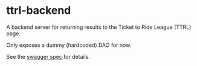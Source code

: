 # ttrl-backend

A backend server for returning results to the Ticket to Ride League (TTRL) page.

Only exposes a dummy (hardcoded) DAO for now.

See the [swagger spec](api/src/main/resources/api.yml) for details.
